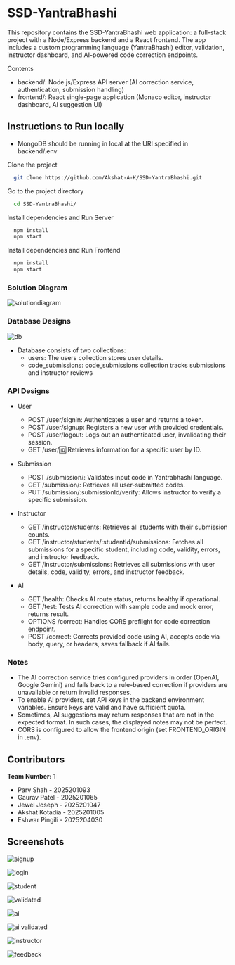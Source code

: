 ﻿# SSD-YantraBhashi

This repository contains the SSD-YantraBhashi web application: a full-stack project with a Node/Express backend and a React frontend. The app includes a custom programming language (YantraBhashi) editor, validation, instructor dashboard, and AI-powered code correction endpoints.

Contents
- backend/: Node.js/Express API server (AI correction service, authentication, submission handling)
- frontend/: React single-page application (Monaco editor, instructor dashboard, AI suggestion UI)

## Instructions to Run locally

* MongoDB should be running in local at the URI specified in backend/.env

Clone the project

```bash
  git clone https://github.com/Akshat-A-K/SSD-YantraBhashi.git
```

Go to the project directory

```bash
  cd SSD-YantraBhashi/
```

Install dependencies and Run Server

```bash
  npm install
  npm start
```

Install dependencies and Run Frontend

```bash
  npm install
  npm start
```

### Solution Diagram

![solutiondiagram](https://github.com/user-attachments/assets/dfb47c44-733f-4784-93b4-ddfd8a8d273e)

### Database Designs

![db](https://github.com/user-attachments/assets/353ea63b-36ea-496b-90ad-21ee2b22f286)

- Database consists of two collections: 
	- users: The users collection stores user details.
	- code_submissions: code_submissions collection tracks submissions and instructor reviews


### API Designs

- User

	- POST /user/signin: Authenticates a user and returns a token.
	- POST /user/signup: Registers a new user with provided credentials.
	- POST /user/logout: Logs out an authenticated user, invalidating their session.
	- GET /user/:id: Retrieves information for a specific user by ID.

- Submission

	- POST /submission/: Validates input code in Yantrabhashi language.
	- GET /submission/: Retrieves all user-submitted codes.
	- PUT /submission/:submissionId/verify: Allows instructor to verify a specific submission.

- Instructor

	- GET /instructor/students: Retrieves all students with their submission counts.
	- GET /instructor/students/:studentId/submissions: Fetches all submissions for a specific student, including code, validity, errors, and instructor feedback.
	- GET /instructor/submissions: Retrieves all submissions with user details, code, validity, errors, and instructor feedback.

- AI

	- GET /health: Checks AI route status, returns healthy if operational.
	- GET /test: Tests AI correction with sample code and mock error, returns result.
	- OPTIONS /correct: Handles CORS preflight for code correction endpoint.
	- POST /correct: Corrects provided code using AI, accepts code via body, query, or headers, saves fallback if AI fails.

### Notes
- The AI correction service tries configured providers in order (OpenAI, Google Gemini) and falls back to a rule-based correction if providers are unavailable or return invalid responses.
- To enable AI providers, set API keys in the backend environment variables. Ensure keys are valid and have sufficient quota.
- Sometimes, AI suggestions may return responses that are not in the expected format. In such cases, the displayed notes may not be perfect.
- CORS is configured to allow the frontend origin (set FRONTEND_ORIGIN in .env).


## Contributors

**Team Number:** 1

- Parv Shah - 2025201093
- Gaurav Patel - 2025201065
- Jewel Joseph - 2025201047
- Akshat Kotadia - 2025201005
- Eshwar Pingili - 2025204030


## Screenshots

![signup](https://github.com/user-attachments/assets/1fb31a7f-c11c-40e5-abba-e70de407ed4d)

![login](https://github.com/user-attachments/assets/a565ea07-1713-424a-aa35-3ea5ac1128ff)

![student](https://github.com/user-attachments/assets/774d16c1-64bb-4cfe-bb7d-6c587df87244)

![validated](https://github.com/user-attachments/assets/ef2c18d1-c210-4024-8a4d-9b973f4d38bf)

![ai](https://github.com/user-attachments/assets/299b3a1f-eda8-4128-92ae-6b0d420adb95)

![ai validated](https://github.com/user-attachments/assets/e4ceddcb-3c9b-414e-a5d9-f61f464b4bfc)

![instructor](https://github.com/user-attachments/assets/93eb55c1-7898-4f2a-a7b4-0b14ceeb69d9)

![feedback](https://github.com/user-attachments/assets/1cec5d20-02e2-48b6-88e0-6afd6260a767)

